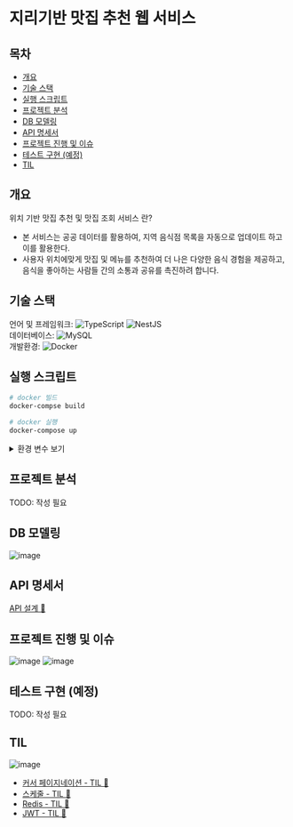 # 지리기반 맛집 추천 웹 서비스 

 

## 목차

-   [개요](#개요)
-   [기술 스택](#기술-스택)
-   [실행 스크립트](#실행-스크립트)
-   [프로젝트 분석](#프로젝트-분석)
-   [DB 모델링](#DB-모델링)
-   [API 명세서](#api-명세서)
-   [프로젝트 진행 및 이슈](#프로젝트-진행-및-이슈-)
-   [테스트 구현 (예정)](#테스트-구현-예정)
-   [TIL](#til)

## 개요

위치 기반 맛집 추천 및 맛집 조회 서비스 란?

-   본 서비스는 공공 데이터를 활용하여, 지역 음식점 목록을 자동으로 업데이트 하고 이를 활용한다.
-   사용자 위치에맞게 맛집 및 메뉴를 추천하여 더 나은 다양한 음식 경험을 제공하고, 음식을 좋아하는 사람들 간의 소통과 공유를 촉진하려 합니다.


## 기술 스택

언어 및 프레임워크: ![TypeScript](https://img.shields.io/badge/typescript-%23007ACC.svg?style=for-the-badge&logo=typescript&logoColor=white) ![NestJS](https://img.shields.io/badge/nestjs-%23E0234E.svg?style=for-the-badge&logo=nestjs&logoColor=white)</br>
데이터베이스: ![MySQL](https://img.shields.io/badge/mysql-%2300f.svg?style=for-the-badge&logo=mysql&logoColor=white)</br>
개발환경: ![Docker](https://img.shields.io/badge/docker-%230db7ed.svg?style=for-the-badge&logo=docker&logoColor=white)</br>

## 실행 스크립트

```bash
# docker 빌드
docker-compse build

# docker 실행
docker-compose up 
```
<details>
<summary> 환경 변수 보기 </summary>

```
# 데이터베이스 연결
DATABASE_HOST=
DATABASE_PORT=
DATABASE_USERNAME=
DATABASE_PASSWORD=
DATABASE_DATABASE=

# Redis
REDIS_PORT=

# 오픈API 인증키
OPEN_API_KEY=
OPEN_API_TYPE=

#비밀번호 암호화
HASH_SALT=

#JWT
JWT_SECRET=

#discord webhook
DISCORD_WEB_HOOK=
```
</details>

## 프로젝트 분석

TODO: 작성 필요

## DB 모델링
![image](https://github.com/developersomin/2-gis-best-restaurant/assets/127207131/847e1c76-007c-49fd-9dbf-c2d50a241cb5)


## API 명세서
[API 설계 🔗 ](https://www.notion.so/2-gis-best-restaurant-3a47b2706aad415d9e560e8a5ede061f?p=8ed3697f50e14fd1a777cfa7ce20cf37&pm=s) 

## 프로젝트 진행 및 이슈 
![image](https://github.com/developersomin/2-gis-best-restaurant/assets/127207131/8b83cd26-f54d-436b-8ccb-b5a431e82515)
![image](https://github.com/developersomin/2-gis-best-restaurant/assets/127207131/b74c02e0-a50c-4c22-9d3f-bd0bce299be7)
## 테스트 구현 (예정)

TODO: 작성 필요


## TIL
![image](https://github.com/developersomin/2-gis-best-restaurant/assets/127207131/c0c57b16-5359-4d18-8d46-f77b18c813bf)
-   [커서 페이지네이션 - TIL 🔗](https://www.notion.so/cc7ae2f7ac1d484c81ff06cba95cc876)
-   [스케줄 - TIL 🔗](https://www.notion.so/0adb299a733b4f4186ea1c290110b30d)
-   [Redis - TIL 🔗](https://www.notion.so/Redis-8c1e9292148b469a9118f32b62ea5060)
-   [JWT - TIL 🔗](https://www.notion.so/JWT-72b1adbf025d42b88d5784ba838ebaad)
